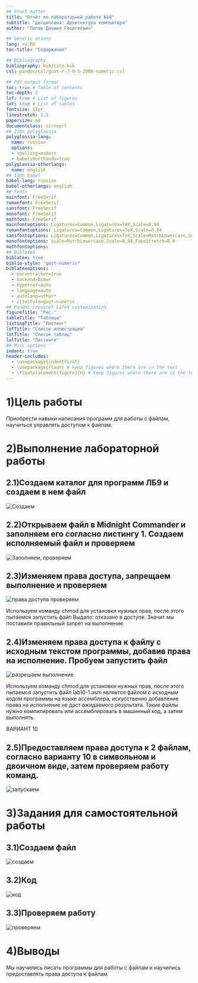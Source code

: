 ```yaml
---
## Front matter
title: "Отчёт по лабораторной работе №10"
subtitle: "дисциплина: Архитектура компьютера"
author: "Попов Даниил Георгиевич"

## Generic otions
lang: ru-RU
toc-title: "Содержание"

## Bibliography
bibliography: bib/cite.bib
csl: pandoc/csl/gost-r-7-0-5-2008-numeric.csl

## Pdf output format
toc: true # Table of contents
toc-depth: 2
lof: true # List of figures
lot: true # List of tables
fontsize: 12pt
linestretch: 1.5
papersize: a4
documentclass: scrreprt
## I18n polyglossia
polyglossia-lang:
  name: russian
  options:
  - spelling=modern
  - babelshorthands=true
polyglossia-otherlangs:
  name: english
## I18n babel
babel-lang: russian
babel-otherlangs: english
## Fonts
mainfont: FreeSerif
romanfont: FreeSerif
sansfont: FreeSerif
monofont: FreeSerif
mathfont: FreeSerif
mainfontoptions: Ligatures=Common,Ligatures=TeX,Scale=0.94
romanfontoptions: Ligatures=Common,Ligatures=TeX,Scale=0.94
sansfontoptions: Ligatures=Common,Ligatures=TeX,Scale=MatchLowercase,Scale=0.94
monofontoptions: Scale=MatchLowercase,Scale=0.94,FakeStretch=0.9
mathfontoptions:
## Biblatex
biblatex: true
biblio-style: "gost-numeric"
biblatexoptions:
  - parentracker=true
  - backend=biber
  - hyperref=auto
  - language=auto
  - autolang=other*
  - citestyle=gost-numeric
## Pandoc-crossref LaTeX customization
figureTitle: "Рис."
tableTitle: "Таблица"
listingTitle: "Листинг"
lofTitle: "Список иллюстраций"
lotTitle: "Список таблиц"
lolTitle: "Листинги"
## Misc options
indent: true
header-includes:
  - \usepackage{indentfirst}
  - \usepackage{float} # keep figures where there are in the text
  - \floatplacement{figure}{H} # keep figures where there are in the text
---
```


# 1)Цель работы

Приобрести навыки написания программ для работы с файлам, научиться
управлять доступом к файлам.

# 2)Выполнение лабораторной работы
## 2.1)Создаем каталог для программ ЛБ9 и создаем в нем файл
![Создаем](/home/dpopov/work/study/2024-2025/Arhe_pc/arch-pc/labs/lab10/image/1.png)
    
## 2.2)Открываем файл в Midnight Commander и заполняем его согласно листингу 1. Создаем исполняемый файл и проверяем
![Заполняем, проверяем](/home/dpopov/work/study/2024-2025/Arhe_pc/arch-pc/labs/lab10/image/2.png)
    
## 2.3)Изменяем права доступа, запрещаем выполнение и проверяем
![права доступа проверяем](/home/dpopov/work/study/2024-2025/Arhe_pc/arch-pc/labs/lab10/image/3.png)

Используем команду chmod для установки нужных прав, после этого
пытаемся запустить файл
Выдало: отказано в доступе. Значит мы поставили правильный запрет на
выполнение.

## 2.4)Изменяем права доступа к файлу с исходным текстом программы, добавив права на исполнение. Пробуем запустить файл
![разрешаем выполнение](/home/dpopov/work/study/2024-2025/Arhe_pc/arch-pc/labs/lab10/image/4.png)

Используем команду chmod для установки нужных прав, после этого
пытаемся запустить файл
lab10-1.asm является файлом с исходным кодом программы на языке
ассемблера, искусственно добавление права на исполнение не даст
ожидаемого результата. Такие файлы нужно компилировать или
ассемблировать в машинный код, а затем выполнять.

ВАРИАНТ 10


## 2.5)Предоставляем права доступа к 2 файлам, согласно варианту 10 в символьном и двоичном виде, затем проверяем работу команд.
![запускаем](/home/dpopov/work/study/2024-2025/Arhe_pc/arch-pc/labs/lab10/image/5.png)

# 3)Задания для самостоятельной работы
## 3.1)Создаем файл
![создаем](/home/dpopov/work/study/2024-2025/Arhe_pc/arch-pc/labs/lab10/image/6.png)

## 3.2)Код
![код](/home/dpopov/work/study/2024-2025/Arhe_pc/arch-pc/labs/lab10/image/7.png)

## 3.3)Проверяем работу
![проверяем](/home/dpopov/work/study/2024-2025/Arhe_pc/arch-pc/labs/lab10/image/8.png)


# 4)Выводы
Мы научились писать программы для работы с файлам и научились предоставлять права доступа к файлам.
